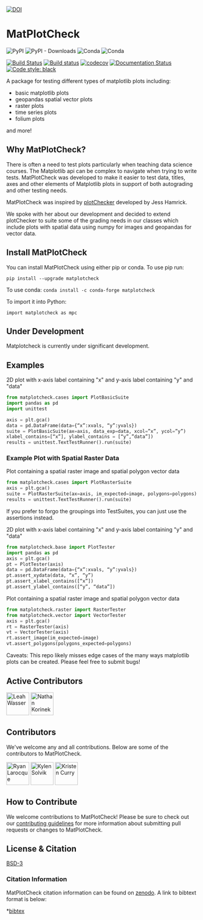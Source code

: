 [![DOI](https://zenodo.org/badge/138660604.svg)](https://zenodo.org/badge/latestdoi/138660604)

# MatPlotCheck
![PyPI](https://img.shields.io/pypi/v/matplotcheck.svg?color=purple&style=plastic)
![PyPI - Downloads](https://img.shields.io/pypi/dm/matplotcheck.svg?color=purple&label=pypi%20downloads&style=plastic)
![Conda](https://img.shields.io/conda/v/conda-forge/matplotcheck.svg?color=purple&style=plastic)
![Conda](https://img.shields.io/conda/dn/conda-forge/matplotcheck.svg?color=purple&label=conda-forge%20downloads&style=plastic)

[![Build Status](https://travis-ci.com/earthlab/matplotcheck.svg?branch=master)](https://travis-ci.com/earthlab/matplotcheck)
[![Build status](https://ci.appveyor.com/api/projects/status/xgf5g4ms8qhgtp21?svg=true)](https://ci.appveyor.com/project/earthlab/matplotcheck)
[![codecov](https://codecov.io/gh/earthlab/matPlotCheck/branch/master/graph/badge.svg)](https://codecov.io/gh/earthlab/matPlotCheck)
[![Documentation Status](https://readthedocs.org/projects/matplotcheck/badge/?version=latest)](https://matplotcheck.readthedocs.io/en/latest/?badge=latest)
[![Code style: black](https://img.shields.io/badge/code%20style-black-000000.svg)](https://img.shields.io/badge/code%20style-black-000000.svg)

A package for testing different types of matplotlib plots including:

* basic matplotlib plots
* geopandas spatial vector plots
* raster plots
* time series plots
* folium plots

and more!

## Why MatPlotCheck?
There is often a need to test plots particularly when teaching data science
courses. The Matplotlib api can be complex to navigate when trying to write
tests. MatPlotCheck was developed to make it easier to test data, titles, axes
and other elements of Matplotlib plots in support of both autograding and other
testing needs.

MatPlotCheck was inspired by [plotChecker][cdeac58a] developed by Jess Hamrick.

  [cdeac58a]: https://github.com/jhamrick/plotchecker "Plot Checker"

We spoke with her about our development and decided to extend plotChecker to suite some of the grading needs in our classes which include plots with spatial data using numpy for images and geopandas for vector data.

## Install MatPlotCheck

You can install MatPlotCheck using either pip or conda.
To use pip run:

`pip install --upgrade matplotcheck`

To use conda:
`conda install -c conda-forge matplotcheck`

To import it into Python:

`import matplotcheck as mpc`


## Under Development

Matplotcheck is currently under significant development.

## Examples

2D plot with x-axis label containing "x" and y-axis label containing "y" and "data"

```python
from matplotcheck.cases import PlotBasicSuite
import pandas as pd
import unittest

axis = plt.gca()
data = pd.DataFrame(data={“x”:xvals, “y”:yvals})
suite = PlotBasicSuite(ax=axis, data_exp=data, xcol=”x”, ycol=”y”)
xlabel_contains=[“x”], ylabel_contains = [“y”,”data”])
results = unittest.TextTestRunner().run(suite)
```

### Example Plot with Spatial Raster Data

Plot containing a spatial raster image and spatial polygon vector data

```python
from matplotcheck.cases import PlotRasterSuite
axis = plt.gca()
suite = PlotRasterSuite(ax=axis, im_expected=image, polygons=polygons)
results = unittest.TextTestRunner().run(suite)
```

If you prefer to forgo the groupings into TestSuites, you can just use the assertions instead.

2D plot with x-axis label containing "x" and y-axis label containing "y" and "data"

```python
from matplotcheck.base import PlotTester
import pandas as pd
axis = plt.gca()
pt = PlotTester(axis)
data = pd.DataFrame(data={“x”:xvals, “y”:yvals})
pt.assert_xydata(data, “x”, “y”)
pt.assert_xlabel_contains([“x”])
pt.assert_ylabel_contains([“y”, “data”])
```

Plot containing a spatial raster image and spatial polygon vector data

```python
from matplotcheck.raster import RasterTester
from matplotcheck.vector import VectorTester
axis = plt.gca()
rt = RasterTester(axis)
vt = VectorTester(axis)
rt.assert_image(im_expected=image)
vt.assert_polygons(polygons_expected=polygons)
```

Caveats: This repo likely misses edge cases of the many ways matplotlib plots can be created.
Please feel free to submit bugs!

## Active Contributors

<a title="Leah Wasser" href="https://www.github.com/lwasser"><img width="60" height="60" alt="Leah Wasser" class="pull-left" src="https://avatars2.githubusercontent.com/u/7649194?s=460&v=4" /></a>
<a title="Nathan Korinek" href="https://www.github.com/nkorinek"><img width="60" height="60" alt="Nathan Korinek" class="pull-left" src="https://avatars3.githubusercontent.com/u/38253680?s=460&v=4" /></a>

## Contributors

We've welcome any and all contributions. Below are some of the
contributors to MatPlotCheck.

<a title="Ryan Larocque" href="https://www.github.com/ryla5068"><img width="60" height="60" alt="Ryan Larocque" class="pull-left" src="https://avatars.githubusercontent.com/u/43677611?size=120" /></a>
<a title="Kylen Solvik" href="https://www.github.com/kysolvik"><img width="60" height="60" alt="Kylen Solvik" class="pull-left" src="https://avatars.githubusercontent.com/u/24379590?size=120" /></a>
<a title="Kristen Curry" href="https://www.github.com/kdcurry"><img width="60" height="60" alt="Kristen Curry" class="pull-left" src="https://avatars.githubusercontent.com/u/4032126?size=120" /></a>

## How to Contribute

We welcome contributions to MatPlotCheck! Please be sure to check out our
[contributing guidelines](https://MatPlotCheck.readthedocs.io/en/latest/contributing.html)
for more information about submitting pull requests or changes to MatPlotCheck.

## License & Citation

[BSD-3](https://github.com/earthlab/matplotcheck/blob/master/LICENSE)

### Citation Information
MatPlotCheck citation information can be found on [zenodo](https://doi.org/10.5281/zenodo.2548113). A link to bibtext format is below:

*[bibtex](https://zenodo.org/record/2548114/export/hx)
